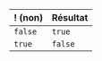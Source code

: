 <table>
    <thead>
        <tr>
            <th>! (non)</th>
            <th>Résultat</th>
        </tr>
    </thead>
    <tbody>
        <tr>
            <td style={{backgroundColor: `rgb(207,226,243)`}}><code>false</code></td>
            <td style={{backgroundColor: `rgb(207,226,243)`}}><code>true</code></td>
        </tr>
        <tr>
            <td style={{backgroundColor: `rgb(217,234,211)`}}><code>true</code></td>
            <td style={{backgroundColor: `rgb(217,234,211)`}}><code>false</code></td>
        </tr>
    </tbody>
</table>